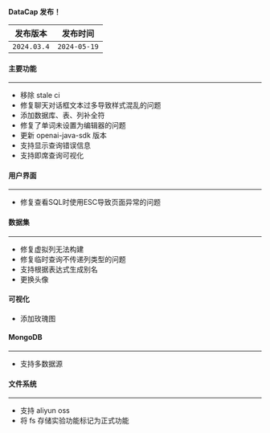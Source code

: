 **DataCap 发布！**

|    发布版本     |     发布时间     |
|:-----------:|:------------:|
| `2024.03.4` | `2024-05-19` |

#### 主要功能

---

- 移除 stale ci
- 修复聊天对话框文本过多导致样式混乱的问题
- 添加数据库、表、列补全符
- 修复了单词未设置为编辑器的问题
- 更新 openai-java-sdk 版本
- 支持显示查询错误信息
- 支持即席查询可视化

#### 用户界面

---

- 修复查看SQL时使用ESC导致页面异常的问题

#### 数据集

---

- 修复虚拟列无法构建
- 修复临时查询不传递列类型的问题
- 支持根据表达式生成别名
- 更换头像

#### 可视化

- 添加玫瑰图

#### MongoDB

---

- 支持多数据源

#### 文件系统

---

- 支持 aliyun oss
- 将 fs 存储实验功能标记为正式功能
